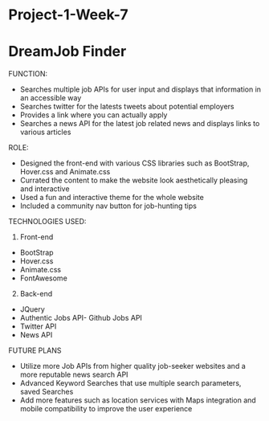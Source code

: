 # Project-1-Week-7

# DreamJob Finder

FUNCTION:
- Searches multiple job APIs for user input and displays that information in an accessible way
- Searches twitter for the latests tweets about potential employers 
- Provides a link where you can actually apply
- Searches a news API for the latest job related news and displays links to various articles

ROLE:
- Designed the front-end with various CSS libraries such as BootStrap, Hover.css and Animate.css
- Currated the content to make the website look aesthetically pleasing and interactive 
- Used a fun and interactive theme for the whole website
- Included a community nav button for job-hunting tips

TECHNOLOGIES USED: 
1. Front-end
- BootStrap
- Hover.css
- Animate.css
- FontAwesome

2. Back-end
- JQuery
- Authentic Jobs API- Github Jobs API
- Twitter API
- News API


FUTURE PLANS 
- Utilize more Job APIs from  higher quality job-seeker websites and a more reputable news search API
- Advanced Keyword Searches that use multiple search parameters, saved Searches
- Add more features such as location services with Maps integration and mobile compatibility to improve the user experience  



